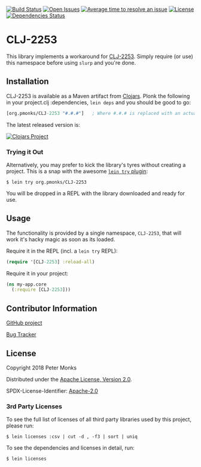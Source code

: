 [![Build Status](https://travis-ci.org/pmonks/CLJ-2253.svg?branch=master)](https://travis-ci.org/pmonks/CLJ-2253)
[![Open Issues](https://img.shields.io/github/issues/pmonks/CLJ-2253.svg)](https://github.com/pmonks/CLJ-2253/issues)
[![Average time to resolve an issue](http://isitmaintained.com/badge/resolution/pmonks/CLJ-2253.svg)](http://isitmaintained.com/project/pmonks/CLJ-2253 "Average time to resolve an issue")
[![License](https://img.shields.io/github/license/pmonks/CLJ-2253.svg)](https://github.com/pmonks/CLJ-2253/blob/master/LICENSE)
[![Dependencies Status](https://versions.deps.co/pmonks/CLJ-2253/status.svg)](https://versions.deps.co/pmonks/CLJ-2253)

# CLJ-2253

This library implements a workaround for [CLJ-2253](https://dev.clojure.org/jira/browse/CLJ-2253).  Simply require (or use) this namespace before using `slurp` and you're done.

## Installation

CLJ-2253 is available as a Maven artifact from [Clojars](https://clojars.org/org.pmonks/CLJ-2253).
Plonk the following in your project.clj :dependencies, `lein deps` and you should be good to go:

```clojure
[org.pmonks/CLJ-2253 "#.#.#"]   ; Where #.#.# is replaced with an actual version number
```

The latest released version is:

[![Clojars Project](https://img.shields.io/clojars/v/org.pmonks/CLJ-2253.svg)](https://clojars.org/org.pmonks/CLJ-2253)

### Trying it Out
Alternatively, you may prefer to kick the library's tyres without creating a project.  This is a snap with the awesome [`lein try` plugin](https://github.com/rkneufeld/lein-try):

```shell
$ lein try org.pmonks/CLJ-2253
```

You will be dropped in a REPL with the library downloaded and ready for use.

## Usage

The functionality is provided by a single namespace, `CLJ-2253`, that will work it's hacky magic as soon as its loaded.

Require it in the REPL (incl. a `lein try` REPL):

```clojure
(require '[CLJ-2253] :reload-all)
```

Require it in your project:

```clojure
(ns my-app.core
  (:require [CLJ-2253]))
```

## Contributor Information

[GitHub project](https://github.com/pmonks/CLJ-2253)

[Bug Tracker](https://github.com/pmonks/CLJ-2253/issues)

## License

Copyright 2018 Peter Monks

Distributed under the [Apache License, Version 2.0](http://www.apache.org/licenses/LICENSE-2.0).

SPDX-License-Identifier: [Apache-2.0](https://spdx.org/licenses/Apache-2.0)

### 3rd Party Licenses

To see the full list of licenses of all third party libraries used by this project, please run:

```shell
$ lein licenses :csv | cut -d , -f3 | sort | uniq
```

To see the dependencies and licenses in detail, run:

```shell
$ lein licenses
```
